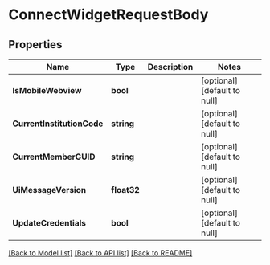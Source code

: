 # ConnectWidgetRequestBody

## Properties
Name | Type | Description | Notes
------------ | ------------- | ------------- | -------------
**IsMobileWebview** | **bool** |  | [optional] [default to null]
**CurrentInstitutionCode** | **string** |  | [optional] [default to null]
**CurrentMemberGUID** | **string** |  | [optional] [default to null]
**UiMessageVersion** | **float32** |  | [optional] [default to null]
**UpdateCredentials** | **bool** |  | [optional] [default to null]

[[Back to Model list]](../README.md#documentation-for-models) [[Back to API list]](../README.md#documentation-for-api-endpoints) [[Back to README]](../README.md)


